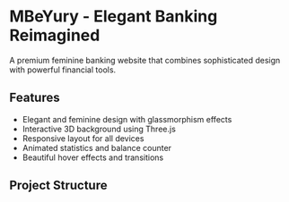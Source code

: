 # MBeYury - Elegant Banking Reimagined

A premium feminine banking website that combines sophisticated design with powerful financial tools.

## Features

- Elegant and feminine design with glassmorphism effects
- Interactive 3D background using Three.js
- Responsive layout for all devices
- Animated statistics and balance counter
- Beautiful hover effects and transitions

## Project Structure

